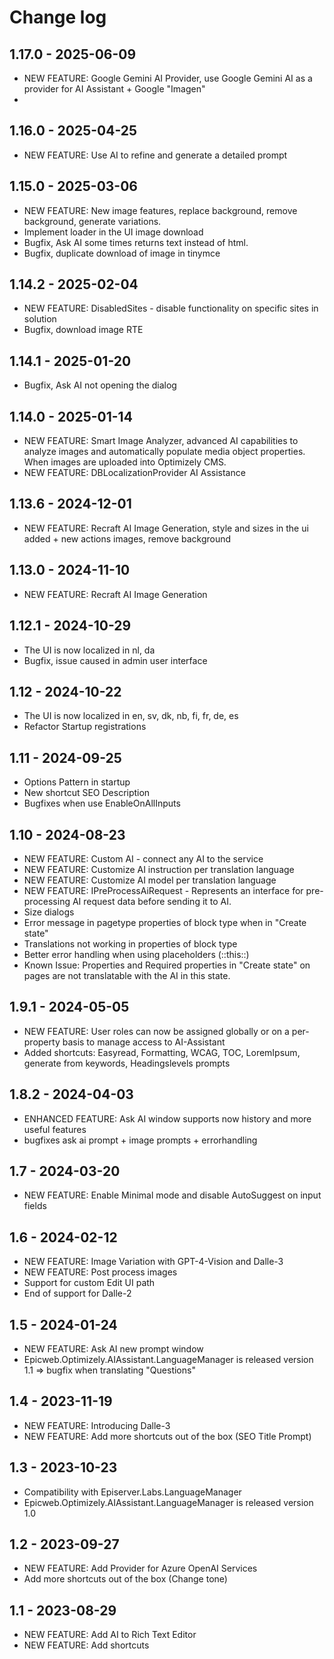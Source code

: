 # Change log

## 1.17.0 - 2025-06-09
- NEW FEATURE: Google Gemini AI Provider, use Google Gemini AI as a provider for AI Assistant + Google "Imagen"
- 
## 1.16.0 - 2025-04-25
- NEW FEATURE: Use AI to refine and generate a detailed prompt
  
## 1.15.0 - 2025-03-06
- NEW FEATURE: New image features, replace background, remove background, generate variations.
- Implement loader in the UI image download
- Bugfix, Ask AI some times returns text instead of html.
- Bugfix, duplicate download of image in tinymce

## 1.14.2 - 2025-02-04
- NEW FEATURE: DisabledSites - disable functionality on specific sites in solution
- Bugfix, download image RTE

## 1.14.1 - 2025-01-20
- Bugfix, Ask AI not opening the dialog

## 1.14.0 - 2025-01-14
- NEW FEATURE: Smart Image Analyzer, advanced AI capabilities to analyze images and automatically populate media object properties. When images are uploaded into Optimizely CMS.
- NEW FEATURE: DBLocalizationProvider AI Assistance

## 1.13.6 - 2024-12-01
- NEW FEATURE: Recraft AI Image Generation, style and sizes in the ui added + new actions images, remove background

## 1.13.0 - 2024-11-10
- NEW FEATURE: Recraft AI Image Generation

## 1.12.1 - 2024-10-29
- The UI is now localized in nl, da
- Bugfix, issue caused in admin user interface

## 1.12 - 2024-10-22
- The UI is now localized in en, sv, dk, nb, fi, fr, de, es
- Refactor Startup registrations

## 1.11 - 2024-09-25
- Options Pattern in startup
- New shortcut SEO Description
- Bugfixes when use EnableOnAllInputs

## 1.10 - 2024-08-23
- NEW FEATURE: Custom AI - connect any AI to the service
- NEW FEATURE: Customize AI instruction per translation language
- NEW FEATURE: Customize AI model per translation language
- NEW FEATURE: IPreProcessAiRequest - Represents an interface for pre-processing AI request data before sending it to AI.
- Size dialogs
- Error message in pagetype properties of block type when in "Create state"
- Translations not working in properties of block type 
- Better error handling when using placeholders (::this::)
- Known Issue: Properties and Required properties in "Create state" on pages are not translatable with the AI in this state. 


## 1.9.1 - 2024-05-05
- NEW FEATURE: User roles can now be assigned globally or on a per-property basis to manage access to AI-Assistant
- Added shortcuts: Easyread, Formatting, WCAG, TOC, LoremIpsum, generate from keywords, Headingslevels prompts

## 1.8.2 - 2024-04-03
- ENHANCED FEATURE: Ask AI window supports now history and more useful features
- bugfixes ask ai prompt + image prompts + errorhandling

## 1.7 - 2024-03-20
- NEW FEATURE: Enable Minimal mode and disable AutoSuggest on input fields

## 1.6 - 2024-02-12
- NEW FEATURE: Image Variation with GPT-4-Vision and Dalle-3
- NEW FEATURE: Post process images
- Support for custom Edit UI path
- End of support for Dalle-2

## 1.5 - 2024-01-24
- NEW FEATURE: Ask AI new prompt window
- Epicweb.Optimizely.AIAssistant.LanguageManager is released version 1.1 => bugfix when translating "Questions" 

## 1.4 - 2023-11-19
- NEW FEATURE: Introducing Dalle-3
- NEW FEATURE: Add more shortcuts out of the box (SEO Title Prompt)

## 1.3 - 2023-10-23
- Compatibility with Episerver.Labs.LanguageManager
- Epicweb.Optimizely.AIAssistant.LanguageManager is released version 1.0

## 1.2 - 2023-09-27
- NEW FEATURE: Add Provider for Azure OpenAI Services
- Add more shortcuts out of the box (Change tone)

## 1.1 - 2023-08-29
- NEW FEATURE: Add AI to Rich Text Editor
- NEW FEATURE: Add shortcuts
